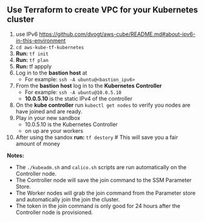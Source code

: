 
## Use Terraform to create VPC for your Kubernetes cluster

1. use IPv6 https://github.com/dvogt/aws-cube/README.md#about-ipv6-in-this-environment
1. `cd aws-kube-tf-kubernetes`
1. **Run:** `tf init`
1. **Run:** `tf plan`
1. **Run:** tf appply
1. Log in to the **bastion host** at
	* For example: `ssh -A ubuntu@<bastion_ipv6>`
1. From the **bastion host** log in to the **Kubernetes Controller**
    * For example: `ssh -A ubuntu@10.0.5.10`
    * **10.0.5.10** is the static IPv4 of the controller
1. On the **kube controller** run `kubectl get nodes` to verify you nodes are have joined and are ready.
1. Play in your new sandbox
   * 10.0.5.10 is the Kubernetes Controller
   *  on up are your workers
1. After using the sandox **run:** `tf destory` # This will save you a fair amount of money

**Notes:**

* The `./kubeadm.sh` and `calico.sh` scripts are run automatically on the Controller node. 
* The Controller node will save the join command to the SSM Parameter Store.
* The Worker nodes will grab the join command from the Parameter store and automatically join the join the cluster. 
* The token in the join command is only good for 24 hours after the Controller node is provisioned.   